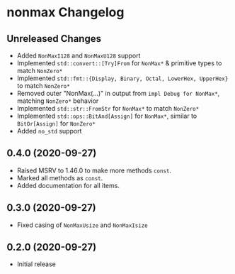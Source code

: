 # nonmax Changelog

## Unreleased Changes
* Added `NonMaxI128` and `NonMaxU128` support
* Implemented `std::convert::[Try]From` for `NonMax*` & primitive types to match `NonZero*`
* Implemented `std::fmt::{Display, Binary, Octal, LowerHex, UpperHex}` to match `NonZero*`
* Removed outer "NonMax(...)" in output from `impl Debug for NonMax*`, matching `NonZero*` behavior
* Implemented `std::str::FromStr` for `NonMax*` to match `NonZero*`
* Implemented `std::ops::BitAnd[Assign]` for `NonMax*`, similar to `BitOr[Assign]` for `NonZero*`
* Added `no_std` support

## 0.4.0 (2020-09-27)
* Raised MSRV to 1.46.0 to make more methods `const`.
* Marked all methods as `const`.
* Added documentation for all items.

## 0.3.0 (2020-09-27)
* Fixed casing of `NonMaxUsize` and `NonMaxIsize`

## 0.2.0 (2020-09-27)
* Initial release